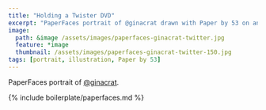```yaml
---
title: "Holding a Twister DVD"
excerpt: "PaperFaces portrait of @ginacrat drawn with Paper by 53 on an iPad."
image: 
  path: &image /assets/images/paperfaces-ginacrat-twitter.jpg 
  feature: *image
  thumbnail: /assets/images/paperfaces-ginacrat-twitter-150.jpg
tags: [portrait, illustration, Paper by 53]
---
```


PaperFaces portrait of [@ginacrat](http://twitter.com/ginacrat).

{% include boilerplate/paperfaces.md %}
